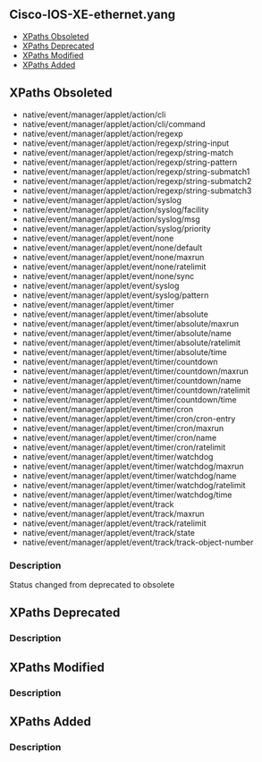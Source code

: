 ## Cisco-IOS-XE-ethernet.yang


- [XPaths Obsoleted](#xpaths-obsoleted)
- [XPaths Deprecated](#xpaths-deprecated)
- [XPaths Modified](#xpaths-modified)
- [XPaths Added](#xpaths-added)

## XPaths Obsoleted

- native/event/manager/applet/action/cli
- native/event/manager/applet/action/cli/command
- native/event/manager/applet/action/regexp
- native/event/manager/applet/action/regexp/string-input
- native/event/manager/applet/action/regexp/string-match
- native/event/manager/applet/action/regexp/string-pattern
- native/event/manager/applet/action/regexp/string-submatch1
- native/event/manager/applet/action/regexp/string-submatch2
- native/event/manager/applet/action/regexp/string-submatch3
- native/event/manager/applet/action/syslog
- native/event/manager/applet/action/syslog/facility
- native/event/manager/applet/action/syslog/msg
- native/event/manager/applet/action/syslog/priority
- native/event/manager/applet/event/none
- native/event/manager/applet/event/none/default
- native/event/manager/applet/event/none/maxrun
- native/event/manager/applet/event/none/ratelimit
- native/event/manager/applet/event/none/sync
- native/event/manager/applet/event/syslog
- native/event/manager/applet/event/syslog/pattern
- native/event/manager/applet/event/timer
- native/event/manager/applet/event/timer/absolute
- native/event/manager/applet/event/timer/absolute/maxrun
- native/event/manager/applet/event/timer/absolute/name
- native/event/manager/applet/event/timer/absolute/ratelimit
- native/event/manager/applet/event/timer/absolute/time
- native/event/manager/applet/event/timer/countdown
- native/event/manager/applet/event/timer/countdown/maxrun
- native/event/manager/applet/event/timer/countdown/name
- native/event/manager/applet/event/timer/countdown/ratelimit
- native/event/manager/applet/event/timer/countdown/time
- native/event/manager/applet/event/timer/cron
- native/event/manager/applet/event/timer/cron/cron-entry
- native/event/manager/applet/event/timer/cron/maxrun
- native/event/manager/applet/event/timer/cron/name
- native/event/manager/applet/event/timer/cron/ratelimit
- native/event/manager/applet/event/timer/watchdog
- native/event/manager/applet/event/timer/watchdog/maxrun
- native/event/manager/applet/event/timer/watchdog/name
- native/event/manager/applet/event/timer/watchdog/ratelimit
- native/event/manager/applet/event/timer/watchdog/time
- native/event/manager/applet/event/track
- native/event/manager/applet/event/track/maxrun
- native/event/manager/applet/event/track/ratelimit
- native/event/manager/applet/event/track/state
- native/event/manager/applet/event/track/track-object-number

### Description

Status changed from deprecated to obsolete

## XPaths Deprecated

### Description

## XPaths Modified

### Description

## XPaths Added

### Description
